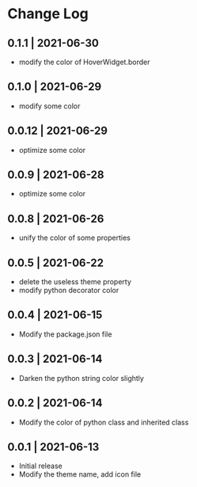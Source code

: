 # Change Log

## 0.1.1 | 2021-06-30
- modify the color of HoverWidget.border

## 0.1.0 | 2021-06-29
- modify some color

## 0.0.12 | 2021-06-29
- optimize some color

## 0.0.9 | 2021-06-28
- optimize some color

## 0.0.8 | 2021-06-26
- unify the color of some properties

## 0.0.5 | 2021-06-22
- delete the useless theme property
- modify python decorator color

## 0.0.4 | 2021-06-15
- Modify the package.json file

## 0.0.3 | 2021-06-14
- Darken the python string color slightly

## 0.0.2 | 2021-06-14

- Modify the color of python class and inherited class

## 0.0.1 | 2021-06-13

- Initial release
- Modify the theme name, add icon file